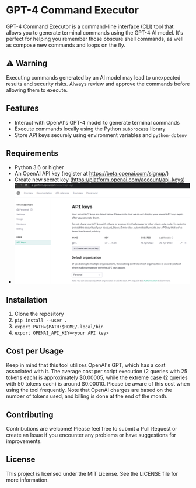 # GPT-4 Command Executor

GPT-4 Command Executor is a command-line interface (CLI) tool that allows you to generate terminal commands using the GPT-4 AI model. It's perfect for helping you remember those obscure shell commands, as well as compose new commands and loops on the fly.

## ⚠️ Warning

Executing commands generated by an AI model may lead to unexpected results and security risks. Always review and approve the commands before allowing them to execute.

## Features

- Interact with OpenAI's GPT-4 model to generate terminal commands
- Execute commands locally using the Python `subprocess` library
- Store API keys securely using environment variables and `python-dotenv`

## Requirements

- Python 3.6 or higher
- An OpenAI API key (register at https://beta.openai.com/signup/)
- Create new secret key (https://platform.openai.com/account/api-keys)
- ![img.png](img.png)

## Installation

1. Clone the repository
2. `pip install --user .`
3. `export PATH=$PATH:$HOME/.local/bin`
4. `export OPENAI_API_KEY=<your API key>`

## Cost per Usage

Keep in mind that this tool utilizes OpenAI's GPT, which has a cost associated with it.
The average cost per script execution (2 queries with 25 tokens each) is approximately $0.00005,
while the extreme case (2 queries with 50 tokens each) is around $0.00010.
Please be aware of this cost when using the tool frequently.
Note that OpenAI charges are based on the number of tokens used, and billing is done at the end of the month.

## Contributing

Contributions are welcome! Please feel free to submit a Pull Request or create an Issue if you encounter any problems or have suggestions for improvements.

## License

This project is licensed under the MIT License. See the LICENSE file for more information.
